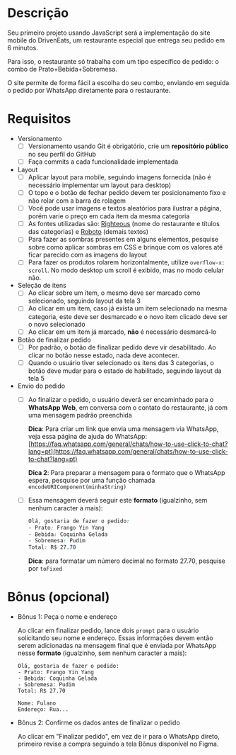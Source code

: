 # Descrição

Seu primeiro projeto usando JavaScript será a implementação do site mobile do DrivenEats, um restaurante especial que entrega seu pedido em 6 minutos.

Para isso, o restaurante só trabalha com um tipo específico de pedido: o combo de Prato+Bebida+Sobremesa.

O site permite de forma fácil a escolha do seu combo, enviando em seguida o pedido por WhatsApp diretamente para o restaurante.

# Requisitos

- Versionamento
    - [ ]  Versionamento usando Git é obrigatório, crie um **repositório público** no seu perfil do GitHub
    - [ ]  Faça commits a cada funcionalidade implementada
- Layout
    - [ ]  Aplicar layout para mobile, seguindo imagens fornecida (não é necessário implementar um layout para desktop)
    - [ ]  O topo e o botão de fechar pedido devem ter posicionamento fixo e não rolar com a barra de rolagem
    - [ ]  Você pode usar imagens e textos aleatórios para ilustrar a página, porém varie o preço em cada item da mesma categoria
    - [ ]  As fontes utilizadas são: [Righteous](https://fonts.google.com/specimen/Righteous) (nome do restaurante e títulos das categorias) e [Roboto](https://fonts.google.com/specimen/Roboto) (demais textos)
    - [ ]  Para fazer as sombras presentes em alguns elementos, pesquise sobre como aplicar sombras em CSS e brinque com os valores até ficar parecido com as imagens do layout
    - [ ]  Para fazer os produtos rolarem horizontalmente, utilize `overflow-x: scroll`. No modo desktop um scroll é exibido, mas no modo celular não.
- Seleção de itens
    - [ ]  Ao clicar sobre um item, o mesmo deve ser marcado como selecionado, seguindo layout da tela 3
    - [ ]  Ao clicar em um item, caso já exista um item selecionado na mesma categoria, este deve ser desmarcado e o novo item clicado deve ser o novo selecionado
    - [ ]  Ao clicar em um item já marcado, **não** é necessário desmarcá-lo
- Botão de finalizar pedido
    - [ ]  Por padrão, o botão de finalizar pedido deve vir desabilitado. Ao clicar no botão nesse estado, nada deve acontecer.
    - [ ]  Quando o usuário tiver selecionado os itens das 3 categorias, o botão deve mudar para o estado de habilitado, seguindo layout da tela 5
- Envio do pedido
    - [ ]  Ao finalizar o pedido, o usuário deverá ser encaminhado para o **WhatsApp Web**, em conversa com o contato do restaurante, já com uma mensagem padrão preenchida
        
        **Dica**: Para criar um link que envia uma mensagem via WhatsApp, veja essa página de ajuda do WhatsApp: [https://faq.whatsapp.com/general/chats/how-to-use-click-to-chat?lang=pt](https://faq.whatsapp.com/general/chats/how-to-use-click-to-chat?lang=pt)
        
        **Dica 2**: Para preparar a mensagem para o formato que o WhatsApp espera, pesquise por uma função chamada `encodeURIComponent(minhaString)`
        
    - [ ]  Essa mensagem deverá seguir este **formato** (igualzinho, sem nenhum caracter a mais):
        
        ```css
        Olá, gostaria de fazer o pedido:
        - Prato: Frango Yin Yang
        - Bebida: Coquinha Gelada
        - Sobremesa: Pudim
        Total: R$ 27.70
        ```
        
        **Dica**: para formatar um número decimal no formato 27.70, pesquise por `toFixed` 
        

# Bônus (opcional)

- Bônus 1: Peça o nome e endereço
    
    Ao clicar em finalizar pedido, lance dois `prompt` para o usuário solicitando seu nome e endereço. Essas informações devem então serem adicionadas na mensagem final que é enviada por WhatsApp nesse **formato** (igualzinho, sem nenhum caracter a mais):
    
    ```
    Olá, gostaria de fazer o pedido:
    - Prato: Frango Yin Yang
    - Bebida: Coquinha Gelada
    - Sobremesa: Pudim
    Total: R$ 27.70
    
    Nome: Fulano
    Endereço: Rua...
    ```
    
- Bônus 2: Confirme os dados antes de finalizar o pedido
    
    Ao clicar em "Finalizar pedido", em vez de ir para o WhatsApp direto, primeiro revise a compra seguindo a tela Bônus disponível no Figma.